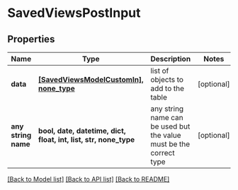 # SavedViewsPostInput


## Properties
Name | Type | Description | Notes
------------ | ------------- | ------------- | -------------
**data** | [**[SavedViewsModelCustomIn], none_type**](SavedViewsModelCustomIn.md) | list of objects to add to the table | [optional] 
**any string name** | **bool, date, datetime, dict, float, int, list, str, none_type** | any string name can be used but the value must be the correct type | [optional]

[[Back to Model list]](../README.md#documentation-for-models) [[Back to API list]](../README.md#documentation-for-api-endpoints) [[Back to README]](../README.md)


